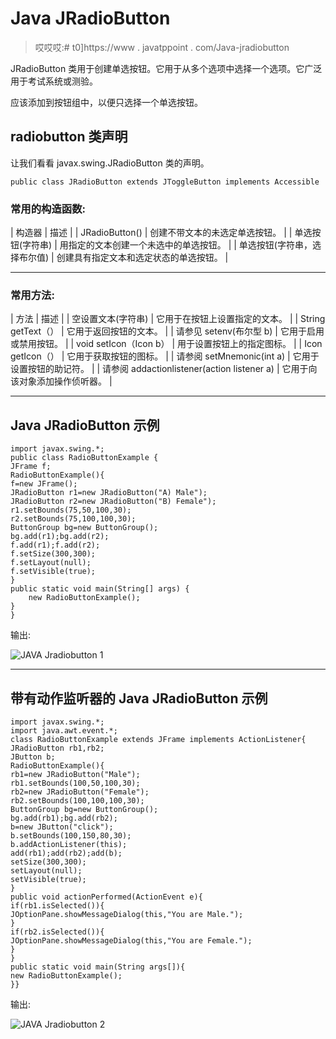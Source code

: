 # Java JRadioButton

> 哎哎哎:# t0]https://www . javatppoint . com/Java-jradiobutton

JRadioButton 类用于创建单选按钮。它用于从多个选项中选择一个选项。它广泛用于考试系统或测验。

应该添加到按钮组中，以便只选择一个单选按钮。

## radiobutton 类声明

让我们看看 javax.swing.JRadioButton 类的声明。

```
public class JRadioButton extends JToggleButton implements Accessible

```

### 常用的构造函数:

| 构造器 | 描述 |
| JRadioButton() | 创建不带文本的未选定单选按钮。 |
| 单选按钮(字符串) | 用指定的文本创建一个未选中的单选按钮。 |
| 单选按钮(字符串，选择布尔值) | 创建具有指定文本和选定状态的单选按钮。 |

* * *

### 常用方法:

| 方法 | 描述 |
| 空设置文本(字符串) | 它用于在按钮上设置指定的文本。 |
| String getText（） | 它用于返回按钮的文本。 |
| 请参见 setenv(布尔型 b) | 它用于启用或禁用按钮。 |
| void setIcon（Icon b） | 用于设置按钮上的指定图标。 |
| Icon getIcon（） | 它用于获取按钮的图标。 |
| 请参阅 setMnemonic(int a) | 它用于设置按钮的助记符。 |
| 请参阅 addactionlistener(action listener a) | 它用于向该对象添加操作侦听器。 |

* * *

## Java JRadioButton 示例

```
import javax.swing.*;  
public class RadioButtonExample {  
JFrame f;  
RadioButtonExample(){  
f=new JFrame();   
JRadioButton r1=new JRadioButton("A) Male");  
JRadioButton r2=new JRadioButton("B) Female");  
r1.setBounds(75,50,100,30);  
r2.setBounds(75,100,100,30);  
ButtonGroup bg=new ButtonGroup();  
bg.add(r1);bg.add(r2);  
f.add(r1);f.add(r2);    
f.setSize(300,300);  
f.setLayout(null);  
f.setVisible(true);  
}  
public static void main(String[] args) {  
    new RadioButtonExample();  
}  
}  

```

输出:

![JAVA Jradiobutton 1](../Images/92e732b87ed0ea4b0c96dedcfd368df8.png)

* * *

## 带有动作监听器的 Java JRadioButton 示例

```
import javax.swing.*;  
import java.awt.event.*;  
class RadioButtonExample extends JFrame implements ActionListener{  
JRadioButton rb1,rb2;  
JButton b;  
RadioButtonExample(){    
rb1=new JRadioButton("Male");  
rb1.setBounds(100,50,100,30);    
rb2=new JRadioButton("Female");  
rb2.setBounds(100,100,100,30);  
ButtonGroup bg=new ButtonGroup();  
bg.add(rb1);bg.add(rb2);  
b=new JButton("click");  
b.setBounds(100,150,80,30);  
b.addActionListener(this);  
add(rb1);add(rb2);add(b);  
setSize(300,300);  
setLayout(null);  
setVisible(true);  
}  
public void actionPerformed(ActionEvent e){  
if(rb1.isSelected()){  
JOptionPane.showMessageDialog(this,"You are Male.");  
}  
if(rb2.isSelected()){  
JOptionPane.showMessageDialog(this,"You are Female.");  
}  
}  
public static void main(String args[]){  
new RadioButtonExample();  
}} 

```

输出:

![JAVA Jradiobutton 2](../Images/7122f3f4f8848bf5a3bc7d4ade298ff5.png)